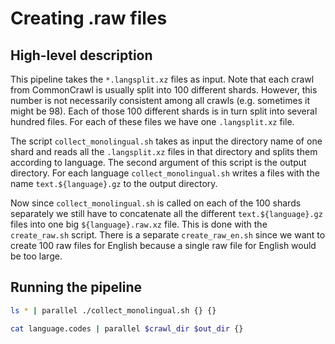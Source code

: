 # Creating .raw files

## High-level description

This pipeline takes the `*.langsplit.xz` files as input. Note that each crawl from CommonCrawl is usually split into 100 different shards. 
However, this number is not necessarily consistent among all crawls (e.g. sometimes it might be 98). Each of those 100 different shards is in turn split into 
several hundred files. For each of these files we have one `.langsplit.xz` file. 

The script `collect_monolingual.sh` takes as input the directory name of one shard and reads all the `.langsplit.xz` files in that directory and splits them 
according to language. The second argument of this script is the output directory. For each language `collect_monolingual.sh` writes a files with the name 
`text.${language}.gz` to the output directory.

Now since `collect_monolingual.sh` is called on each of the 100 shards separately we still have to concatenate all the different `text.${language}.gz` files 
into one big `${language}.raw.xz` file. This is done with the `create_raw.sh` script. There is a separate `create_raw_en.sh` since we want to create 100 raw files
for English because a single raw file for English would be too large.

## Running the pipeline

```bash
ls * | parallel ./collect_monolingual.sh {} {}
```

```bash
cat language.codes | parallel $crawl_dir $out_dir {}
```
